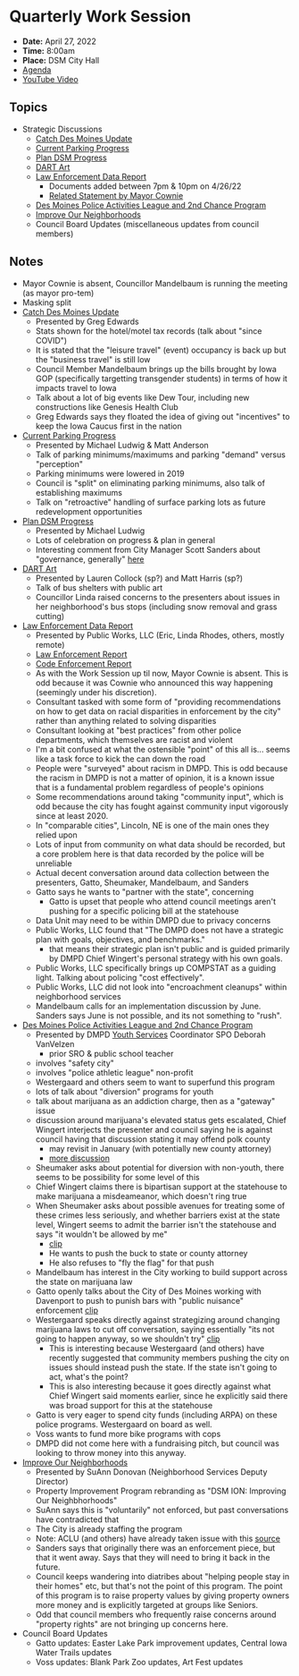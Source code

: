 # Quarterly Work Session

- **Date:** April 27, 2022
- **Time:** 8:00am
- **Place:** DSM City Hall
- [Agenda](https://councildocs.dsm.city/agendas/2022/20220427quarterlyworksession.pdf?pdf=Agenda&t=1651011288524)
- [YouTube Video](https://youtu.be/Uts9cq3ZiBY)

## Topics

- Strategic Discussions
    - [Catch Des Moines Update](https://www.dsm.city/document_center/City%20Clerk/Work%20Sessions/2022/2022%2004%2027%20Des%20Moines%20Presentation.pdf?pdf=Catch%20Des%20Moines%20Update&t=1651011288524)
    - [Current Parking Progress](https://www.dsm.city/document_center/City%20Clerk/Work%20Sessions/2022/2022%20%20Parking%20Regulations%20-%204-27-2022%20Council%20Workshop.pdf?pdf=Current%20Parking&t=1651011288524)
    - [Plan DSM Progress](https://www.dsm.city/document_center/City%20Clerk/Work%20Sessions/2022/PlanDSM%20Implementation.pdf?pdf=Plan%20DSM%20Progress&t=1651011288524)
    - [DART Art](https://www.dsm.city/document_center/City%20Clerk/Work%20Sessions/2022/CityCouncilWorkSession_Avenues_DARTArt.pdf?pdf=Dart%20Art&t=1651011288524)
    - [Law Enforcement Data Report](https://cms2files.revize.com/desmoines/document_center/City%20Clerk/Work%20Sessions/2022/LTDM%20CC%20LE%20Code%20Data%20Presentation%20FINAL%20APR%2026.pdf)
        - Documents added between 7pm & 10pm on 4/26/22
        - [Related Statement by Mayor Cownie](https://dsm-document-archive.netlify.app/#/view/markdown~04_18_22_cownie-statement-dmpd)
    - [Des Moines Police Activities League and 2nd Chance Program](https://www.dsm.city/document_center/City%20Clerk/Work%20Sessions/2022/YouthProgramming_Presentation_Final.pdf?pdf=Des%20Moines%20Police%20Activities%20League%20and%202nd%20Chance%20Program&t=1651011288524)
    - [Improve Our Neighborhoods](https://www.dsm.city/document_center/City%20Clerk/Work%20Sessions/2022/YouthProgramming_Presentation_Final.pdf?pdf=Des%20Moines%20Police%20Activities%20League%20and%202nd%20Chance%20Program&t=1651011288524)
    - Council Board Updates (miscellaneous updates from council members)

## Notes

- Mayor Cownie is absent, Councillor Mandelbaum is running the meeting (as mayor pro-tem)
- Masking split
- [Catch Des Moines Update](https://www.dsm.city/document_center/City%20Clerk/Work%20Sessions/2022/2022%2004%2027%20Des%20Moines%20Presentation.pdf?pdf=Catch%20Des%20Moines%20Update&t=1651011288524)
    - Presented by Greg Edwards
    - Stats shown for the hotel/motel tax records (talk about "since COVID")
    - It is stated that the "leisure travel" (event) occupancy is back up but the "business travel" is still low
    - Council Member Mandelbaum brings up the bills brought by Iowa GOP (specifically targetting transgender students) in terms of how it impacts travel to Iowa
    - Talk about a lot of big events like Dew Tour, including new constructions like Genesis Health Club
    - Greg Edwards says they floated the idea of giving out "incentives" to keep the Iowa Caucus first in the nation
- [Current Parking Progress](https://www.dsm.city/document_center/City%20Clerk/Work%20Sessions/2022/2022%20%20Parking%20Regulations%20-%204-27-2022%20Council%20Workshop.pdf?pdf=Current%20Parking&t=1651011288524)
    - Presented by Michael Ludwig & Matt Anderson
    - Talk of parking minimums/maximums and parking "demand" versus "perception"
    - Parking minimums were lowered in 2019
    - Council is "split" on eliminating parking minimums, also talk of establishing maximums
    - Talk on "retroactive" handling of surface parking lots as future redevelopment opportunities
- [Plan DSM Progress](https://www.dsm.city/document_center/City%20Clerk/Work%20Sessions/2022/PlanDSM%20Implementation.pdf?pdf=Plan%20DSM%20Progress&t=1651011288524)
    - Presented by Michael Ludwig
    - Lots of celebration on progress & plan in general
    - Interesting comment from City Manager Scott Sanders about "governance, generally" [here](https://youtu.be/Uts9cq3ZiBY?t=7344)
- [DART Art](https://www.dsm.city/document_center/City%20Clerk/Work%20Sessions/2022/CityCouncilWorkSession_Avenues_DARTArt.pdf?pdf=Dart%20Art&t=1651011288524)
    - Presented by Lauren Collock (sp?) and Matt Harris (sp?)
    - Talk of bus shelters with public art
    - Councillor Linda raised concerns to the presenters about issues in her neighborhood's bus stops (including snow removal and grass cutting)
- [Law Enforcement Data Report](https://cms2files.revize.com/desmoines/document_center/City%20Clerk/Work%20Sessions/2022/LTDM%20CC%20LE%20Code%20Data%20Presentation%20FINAL%20APR%2026.pdf)
    - Presented by Public Works, LLC (Eric, Linda Rhodes, others, mostly remote)
    - [Law Enforcement Report](https://dsm-document-archive.netlify.app/assets/doc-archive/law_enforcement_report_04-21-22.pdf)
    - [Code Enforcement Report](https://dsm-document-archive.netlify.app/assets/doc-archive/code_enforcement_report_04-21-22.pdf)
    - As with the Work Session up til now, Mayor Cownie is absent. This is odd because it was Cownie who announced this way happening (seemingly under his discretion).
    - Consultant tasked with some form of "providing recommendations on how to get data on racial disparities in enforcement by the city" rather than anything related to solving disparities
    - Consultant looking at "best practices" from other police departments, which themselves are racist and violent
    - I'm a bit confused at what the ostensible "point" of this all is... seems like a task force to kick the can down the road
    - People were "surveyed" about racism in DMPD. This is odd because the racism in DMPD is not a matter of opinion, it is a known issue that is a fundamental problem regardless of people's opinions
    - Some recommendations around taking "community input", which is odd because the city has fought against community input vigorously since at least 2020.
    - In "comparable cities", Lincoln, NE is one of the main ones they relied upon
    - Lots of input from community on what data should be recorded, but a core problem here is that data recorded by the police will be unreliable
    - Actual decent conversation around data collection between the presenters, Gatto, Sheumaker, Mandelbaum, and Sanders
    - Gatto says he wants to "partner with the state", concerning
        - Gatto is upset that people who attend council meetings aren't pushing for a specific policing bill at the statehouse
    - Data Unit may need to be within DMPD due to privacy concerns
    - Public Works, LLC found that "The DMPD does not have a strategic plan with goals, objectives, and benchmarks." 
        - that means their strategic plan isn't public and is guided primarily by DMPD Chief Wingert's personal strategy with his own goals.
    - Public Works, LLC specifically brings up COMPSTAT as a guiding light. Talking about policing "cost effectively".
    - Public Works, LLC did not look into "encroachment cleanups" within neighborhood services
    - Mandelbaum calls for an implementation discussion by June. Sanders says June is not possible, and its not something to "rush".
- [Des Moines Police Activities League and 2nd Chance Program](https://www.dsm.city/document_center/City%20Clerk/Work%20Sessions/2022/YouthProgramming_Presentation_Final.pdf?pdf=Des%20Moines%20Police%20Activities%20League%20and%202nd%20Chance%20Program&t=1651011288524)
    - Presented by DMPD [Youth Services](https://www.dsm.city/departments/police-division/operations/youth_services_coordinator.php) Coordinator SPO Deborah VanVelzen
        - prior SRO & public school teacher
    - involves "safety city"
    - involves "police athletic league" non-profit
    - Westergaard and others seem to want to superfund this program
    - lots of talk about "diversion" programs for youth
    - talk about marijuana as an addiction charge, then as a "gateway" issue
    - discussion around marijuana's elevated status gets escalated, Chief Wingert interjects the presenter and council saying he is against council having that discussion stating it may offend polk county
        - may revisit in January (with potentially new county attorney)
        - [more discussion](https://www.youtube.com/watch?v=Uts9cq3ZiBY&t=21537s)
    - Sheumaker asks about potential for diversion with non-youth, there seems to be possibility for some level of this
    - Chief Wingert claims there is bipartisan support at the statehouse to make marijuana a misdeameanor, which doesn't ring true
    - When Sheumaker asks about possible avenues for treating some of these crimes less seriously, and whether barriers exist at the state level, Wingert seems to admit the barrier isn't the statehouse and says "it wouldn't be allowed by me"
        - [clip](https://youtu.be/Uts9cq3ZiBY?t=21537)
        - He wants to push the buck to state or county attorney
        - He also refuses to "fly the flag" for that push
    - Mandelbaum has interest in the City working to build support across the state on marijuana law
    - Gatto openly talks about the City of Des Moines working with Davenport to push to punish bars with "public nuisance" enforcement [clip](https://youtu.be/Uts9cq3ZiBY?t=21835)
    - Westergaard speaks directly against strategizing around changing marijuana laws to cut off conversation, saying essentially "its not going to happen anyway, so we shouldn't try" [clip](https://youtu.be/Uts9cq3ZiBY?t=21915)
        - This is interesting because Westergaard (and others) have recently suggested that community members pushing the city on issues should instead push the state. If the state isn't going to act, what's the point?
        - This is also interesting because it goes directly against what Chief Wingert said moments earlier, since he explicitly said there was broad support for this at the statehouse
    - Gatto is very eager to spend city funds (including ARPA) on these police programs. Westergaard on board as well.
    - Voss wants to fund more bike programs with cops
    - DMPD did not come here with a fundraising pitch, but council was looking to throw money into this anyway.
- [Improve Our Neighborhoods](https://www.dsm.city/document_center/City%20Clerk/Work%20Sessions/2022/YouthProgramming_Presentation_Final.pdf?pdf=Des%20Moines%20Police%20Activities%20League%20and%202nd%20Chance%20Program&t=1651011288524)
    - Presented by SuAnn Donovan (Neighborhood Services Deputy Director)
    - Property Improvement Program rebranding as "DSM ION: Improving Our Neighbhorhoods"
    - SuAnn says this is "voluntarily" not enforced, but past conversations have contradicted that
    - The City is already staffing the program
    - Note: ACLU (and others) have already taken issue with this [source](https://www.axios.com/local/des-moines/2021/08/20/des-moines-home-improvement-program-property-rights)
    - Sanders says that originally there was an enforcement piece, but that it went away. Says that they will need to bring it back in the future.
    - Council keeps wandering into diatribes about "helping people stay in their homes" etc, but that's not the point of this program. The point of this program is to raise property values by giving property owners more money and is explicitly targeted at groups like Seniors.
    - Odd that council members who frequently raise concerns around "property rights" are not bringing up concerns here.
- Council Board Updates
    - Gatto updates: Easter Lake Park improvement updates, Central Iowa Water Trails updates
    - Voss updates: Blank Park Zoo updates, Art Fest updates
